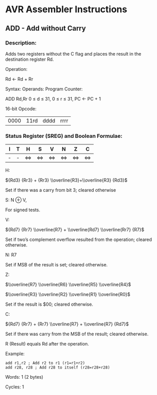 AVR Assembler Instructions
==========================

ADD - Add without Carry
-----------------------

### <a href="" id="N125BD"></a> Description:

Adds two registers without the C flag and places the result in the destination register Rd.

Operation:

Rd ← Rd + Rr

Syntax: Operands: Program Counter:

ADD Rd,Rr 0 ≤ d ≤ 31, 0 ≤ r ≤ 31, PC ← PC + 1

16-bit Opcode:

|      |      |      |      |
|------|------|------|------|
| 0000 | 11rd | dddd | rrrr |

### <a href="" id="N125F0"></a> Status Register (SREG) and Boolean Formulae:

| I   | T   | H   | S   | V   | N   | Z   | C   |
|-----|-----|-----|-----|-----|-----|-----|-----|
| -   | -   | ⇔   | ⇔   | ⇔   | ⇔   | ⇔   | ⇔   |

H:

${Rd3} {Rr3} + {Rr3} \\overline{R3}+\\overline{R3} {Rd3}$

Set if there was a carry from bit 3; cleared otherwise

S: N ⊕ V,

For signed tests.

V:

${Rd7} {Rr7} \\overline{R7} + \\overline{Rd7} \\overline{Rr7} {R7}$

Set if two’s complement overflow resulted from the operation; cleared otherwise.

N: R7

Set if MSB of the result is set; cleared otherwise.

Z:

$\\overline{R7} \\overline{R6} \\overline{R5} \\overline{R4}$

$\\overline{R3} \\overline{R2} \\overline{R1} \\overline{R0}$

Set if the result is $00; cleared otherwise.

C:

${Rd7} {Rr7} + {Rr7} \\overline{R7} + \\overline{R7} {Rd7}$

Set if there was carry from the MSB of the result; cleared otherwise.

R (Result) equals Rd after the operation.

Example:

``` programlisting
add r1,r2 ; Add r2 to r1 (r1=r1+r2)
add r28, r28 ; Add r28 to itself (r28=r28+r28)
```

Words: 1 (2 bytes)

Cycles: 1
